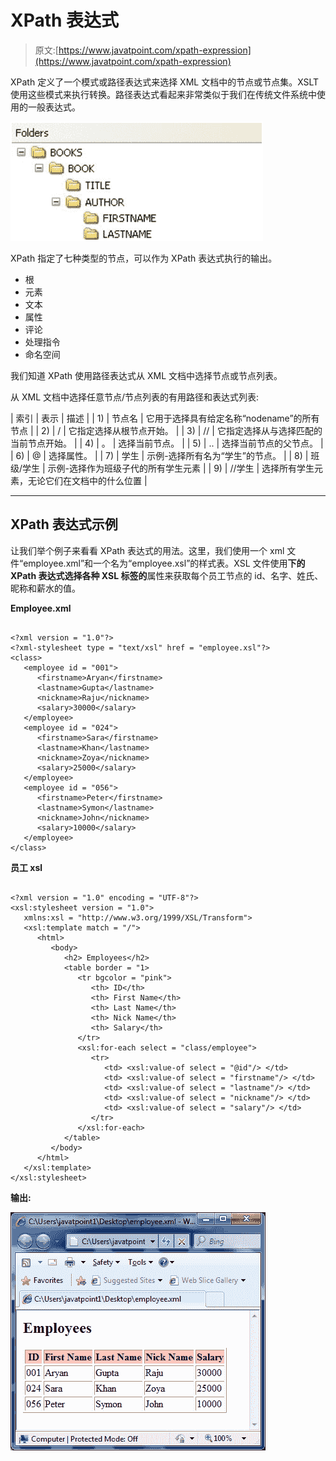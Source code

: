 # XPath 表达式

> 原文:[https://www.javatpoint.com/xpath-expression](https://www.javatpoint.com/xpath-expression)

XPath 定义了一个模式或路径表达式来选择 XML 文档中的节点或节点集。XSLT 使用这些模式来执行转换。路径表达式看起来非常类似于我们在传统文件系统中使用的一般表达式。

![Xpath Expression 1](img/e03f0efc1a3428880a8cb522524a5227.png)

XPath 指定了七种类型的节点，可以作为 XPath 表达式执行的输出。

*   根
*   元素
*   文本
*   属性
*   评论
*   处理指令
*   命名空间

我们知道 XPath 使用路径表达式从 XML 文档中选择节点或节点列表。

从 XML 文档中选择任意节点/节点列表的有用路径和表达式列表:

| 索引 | 表示 | 描述 |
| 1) | 节点名 | 它用于选择具有给定名称“nodename”的所有节点 |
| 2) | / | 它指定选择从根节点开始。 |
| 3) | // | 它指定选择从与选择匹配的当前节点开始。 |
| 4) | 。 | 选择当前节点。 |
| 5) | .. | 选择当前节点的父节点。 |
| 6) | @ | 选择属性。 |
| 7) | 学生 | 示例-选择所有名为“学生”的节点。 |
| 8) | 班级/学生 | 示例-选择作为班级子代的所有学生元素 |
| 9) | //学生 | 选择所有学生元素，无论它们在文档中的什么位置 |

* * *

## XPath 表达式示例

让我们举个例子来看看 XPath 表达式的用法。这里，我们使用一个 xml 文件“employee.xml”和一个名为“employee.xsl”的样式表。XSL 文件使用**下的 XPath 表达式选择各种 XSL 标签的**属性来获取每个员工节点的 id、名字、姓氏、昵称和薪水的值。

**Employee.xml**

```

<?xml version = "1.0"?>
<?xml-stylesheet type = "text/xsl" href = "employee.xsl"?> 
<class> 
   <employee id = "001">
      <firstname>Aryan</firstname> 
      <lastname>Gupta</lastname> 
      <nickname>Raju</nickname> 
      <salary>30000</salary>
   </employee> 
   <employee id = "024"> 
      <firstname>Sara</firstname> 
      <lastname>Khan</lastname> 
      <nickname>Zoya</nickname> 
      <salary>25000</salary>
   </employee> 
   <employee id = "056"> 
      <firstname>Peter</firstname> 
      <lastname>Symon</lastname> 
      <nickname>John</nickname> 
      <salary>10000</salary> 
   </employee> 
</class>

```

**员工 xsl**

```

<?xml version = "1.0" encoding = "UTF-8"?> 
<xsl:stylesheet version = "1.0"> 
   xmlns:xsl = "http://www.w3.org/1999/XSL/Transform">   
   <xsl:template match = "/"> 
      <html> 
         <body> 
            <h2> Employees</h2> 
            <table border = "1> 
               <tr bgcolor = "pink"> 
                  <th> ID</th>
                  <th> First Name</th> 
                  <th> Last Name</th> 
                  <th> Nick Name</th> 
                  <th> Salary</th> 
               </tr> 
               <xsl:for-each select = "class/employee"> 
                  <tr>
                     <td> <xsl:value-of select = "@id"/> </td> 
                     <td> <xsl:value-of select = "firstname"/> </td> 
                     <td> <xsl:value-of select = "lastname"/> </td> 
                     <td> <xsl:value-of select = "nickname"/> </td> 
                     <td> <xsl:value-of select = "salary"/> </td> 
                  </tr> 
               </xsl:for-each> 
            </table> 
         </body> 
      </html> 
   </xsl:template> 
</xsl:stylesheet> 

```

**输出:**

![Xpath Expression ](img/2b1ee79f5245f4a57bc16cb86dc39497.png)